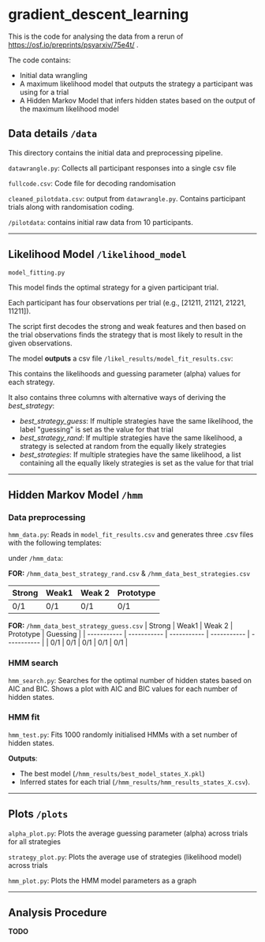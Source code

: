 # gradient_descent_learning

This is the code for analysing the data from a rerun of https://osf.io/preprints/psyarxiv/75e4t/ .

The code contains:
- Initial data wrangling
- A maximum likelihood model that outputs the strategy a participant was using for a trial
- A Hidden Markov Model that infers hidden states based on the output of the maximum likelihood model

## Data details `/data` 

This directory contains the initial data and preprocessing pipeline.

`datawrangle.py`: Collects all participant responses into a single csv file

`fullcode.csv`: Code file for decoding randomisation

`cleaned_pilotdata.csv`: output from `datawrangle.py`. Contains participant trials along with randomisation coding.

`/pilotdata`: contains initial raw data from 10 participants.

---

## Likelihood Model `/likelihood_model`

`model_fitting.py`

This model finds the optimal strategy for a given participant trial.

Each participant has four observations per trial (e.g., [21211, 21121, 21221, 11211]).

The script first decodes the strong and weak features and then based on the trial observations finds the strategy that is most likely to result in the given observations.

The model **outputs** a csv file `/likel_results/model_fit_results.csv`:

This contains the likelihoods and guessing parameter (alpha) values for each strategy. 

It also contains three columns with alternative ways of deriving the *best_strategy*:

- *best_strategy_guess*: If multiple strategies have the same likelihood, the label "guessing" is set as the value for that trial
- *best_strategy_rand*: If multiple strategies have the same likelihood, a strategy is selected at random from the equally likely strategies
- *best_strategies*: If multiple strategies have the same likelihood, a list containing all the equally likely strategies is set as the value for that trial
---

## Hidden Markov Model `/hmm`

### Data preprocessing

`hmm_data.py`: Reads in `model_fit_results.csv` and generates three .csv files with the following templates:

under `/hmm_data`:




**FOR:** 
`/hmm_data_best_strategy_rand.csv` & `/hmm_data_best_strategies.csv` 

| Strong | Weak1 | Weak 2 | Prototype |
| ----------- | ----------- | ----------- | ----------- |
| 0/1 | 0/1 | 0/1 | 0/1 |

**FOR:**
`/hmm_data_best_strategy_guess.csv`
| Strong | Weak1 | Weak 2 | Prototype | Guessing |
| ----------- | ----------- | ----------- | ----------- | ----------- |
| 0/1 | 0/1 | 0/1 | 0/1 | 0/1 |


### HMM search
`hmm_search.py`: Searches for the optimal number of hidden states based on AIC and BIC. Shows a plot with AIC and BIC values for each number of hidden states.

### HMM fit

`hmm_test.py`: Fits 1000 randomly initialised HMMs with a set number of hidden states.

**Outputs**: 
- The best model (`/hmm_results/best_model_states_X.pkl`)
- Inferred states for each trial (`/hmm_results/hmm_results_states_X.csv`).

---

## Plots `/plots`

`alpha_plot.py`: Plots the average guessing parameter (alpha) across trials for all strategies

`strategy_plot.py`: Plots the average use of strategies (likelihood model) across trials

`hmm_plot.py`: Plots the HMM model parameters as a graph

---

## Analysis Procedure

**TODO**


